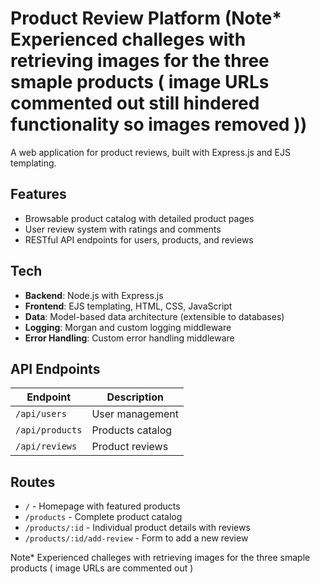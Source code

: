 # Product Review Platform     (Note* Experienced challeges with retrieving images for the three smaple products ( image URLs commented out still hindered functionality so images removed ))

A  web application for product reviews, built with Express.js and EJS templating.

## Features

- Browsable product catalog with detailed product pages
- User review system with ratings and comments
- RESTful API endpoints for users, products, and reviews


## Tech 

- **Backend**: Node.js with Express.js
- **Frontend**: EJS templating, HTML, CSS, JavaScript
- **Data**: Model-based data architecture (extensible to databases)
- **Logging**: Morgan and custom logging middleware
- **Error Handling**: Custom error handling middleware



## API Endpoints

| Endpoint | Description |
|----------|-------------|
| `/api/users` | User management |
| `/api/products` | Products catalog |
| `/api/reviews` | Product reviews |


## Routes

- `/` - Homepage with featured products
- `/products` - Complete product catalog
- `/products/:id` - Individual product details with reviews
- `/products/:id/add-review` - Form to add a new review


Note* Experienced challeges with retrieving images for the three smaple products ( image URLs are commented out )
